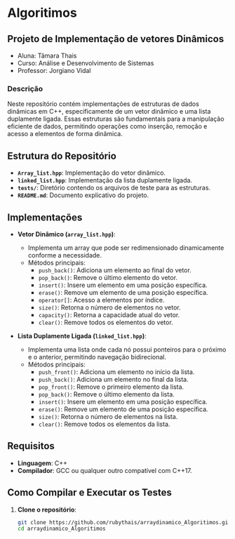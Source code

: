 # Algoritimos
## Projeto de Implementação de vetores Dinâmicos
- Aluna: Tâmara Thais
- Curso: Análise e Desenvolvimento de Sistemas
- Professor: Jorgiano Vidal
### Descrição

Neste repositório contém implementações de estruturas de dados dinâmicas em C++, especificamente de um vetor dinâmico e uma lista duplamente ligada. Essas estruturas são fundamentais para a manipulação eficiente de dados, permitindo operações como inserção, remoção e acesso a elementos de forma dinâmica.

## Estrutura do Repositório

- **`Array_list.hpp`**: Implementação do vetor dinâmico.
- **`linked_list.hpp`**: Implementação da lista duplamente ligada.
- **`tests/`**: Diretório contendo os arquivos de teste para as estruturas.
- **`README.md`**: Documento explicativo do projeto.

## Implementações

- **Vetor Dinâmico (`array_list.hpp`)**:
  - Implementa um array que pode ser redimensionado dinamicamente conforme a necessidade.
  - Métodos principais:
    - `push_back()`: Adiciona um elemento ao final do vetor.
    - `pop_back()`: Remove o último elemento do vetor.
    - `insert()`: Insere um elemento em uma posição específica.
    - `erase()`: Remove um elemento de uma posição específica.
    - `operator[]`: Acesso a elementos por índice.
    - `size()`: Retorna o número de elementos no vetor.
    - `capacity()`: Retorna a capacidade atual do vetor.
    - `clear()`: Remove todos os elementos do vetor.

- **Lista Duplamente Ligada (`linked_list.hpp`)**:
  - Implementa uma lista onde cada nó possui ponteiros para o próximo e o anterior, permitindo navegação bidirecional.
  - Métodos principais:
    - `push_front()`: Adiciona um elemento no início da lista.
    - `push_back()`: Adiciona um elemento no final da lista.
    - `pop_front()`: Remove o primeiro elemento da lista.
    - `pop_back()`: Remove o último elemento da lista.
    - `insert()`: Insere um elemento em uma posição específica.
    - `erase()`: Remove um elemento de uma posição específica.
    - `size()`: Retorna o número de elementos na lista.
    - `clear()`: Remove todos os elementos da lista.

## Requisitos

- **Linguagem**: C++
- **Compilador**: GCC ou qualquer outro compatível com C++17.

## Como Compilar e Executar os Testes

1. **Clone o repositório**:

   ```bash
   git clone https://github.com/rubythais/arraydinamico_Algoritimos.git
   cd arraydinamico_Algoritimos

